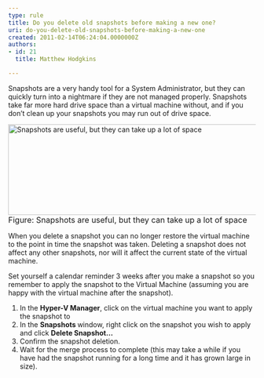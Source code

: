 ```yaml
---
type: rule
title: Do you delete old snapshots before making a new one?
uri: do-you-delete-old-snapshots-before-making-a-new-one
created: 2011-02-14T06:24:04.0000000Z
authors:
- id: 21
  title: Matthew Hodgkins

---
```




<span class='intro'> Snapshots are a very handy tool for a System Administrator, but they can quickly turn into a nightmare if they are not managed properly. Snapshots take far more hard drive space than a virtual machine without, and if you don’t clean up your snapshots you may run out of drive space. 
 </span>


  <img width="631" height="185" alt="Snapshots are useful, but they can take up a lot of space" src="/PublishingImages/snapshot-avhds.jpg" /> <br>
<font class="ms-rteCustom-FigureNormal" size="+0">Figure&#58;&#160;Snapshots are useful, but they can take up a lot of space</font>
<p>When you delete a snapshot you can no longer restore the virtual machine to the point in time the snapshot was taken. Deleting a snapshot does not affect any other snapshots, nor will it affect the current state of the virtual machine.</p>
<p>Set yourself a calendar reminder 3 weeks after you make a snapshot so you remember to apply the snapshot to the Virtual Machine (assuming you are happy with the virtual machine after the snapshot).</p>
<ol>
    <li>In the <strong>Hyper-V Manager</strong>, click on the virtual machine you want to apply the snapshot to </li>
    <li>In the <strong>Snapshots </strong>window, right click on the snapshot you wish to apply and click <strong>Delete Snapshot…</strong> </li>
    <li>Confirm the snapshot deletion. </li>
    <li>Wait for the merge process to complete (this may take a while if you have had the snapshot running for a long time and it has grown large in size). </li>
</ol>



